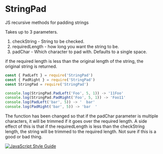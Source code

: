 # StringPad
JS recursive methods for padding strings

Takes up to 3 parameters.
1. checkString - String to be checked.
2. requiredLength - how long you want the string to be.
3. padChar - Which character to pad with. Defaults to a single space.

if the required length is less than the original length of the string, the original string is returned.

```javascript
const { PadLeft } = require('StringPad')
const { PadRight } = require('StringPad')
const StringPad = require('StringPad')

console.log(StringPad.PadLeft('Foo', 5, 1)) -> '11Foo'
console.log(StringPad.PadRight('Foo', 5, 1)) -> 'Foo11'
console.log(PadLeft('bar', 5)) -> '  bar'
console.log(PadRight('bar', 5)) -> 'bar  '

```

The function has been changed so that if the padChar parameter is multiple characters, it will be trimmed if it goes over the required length.
A side effect of this is that if the requiredLength is less than the checkString length, the string will be trimmed to the required length.
Not sure if this is a good or bad thing.


[![JavaScript Style Guide](https://img.shields.io/badge/code_style-standard-brightgreen.svg)](https://standardjs.com)
